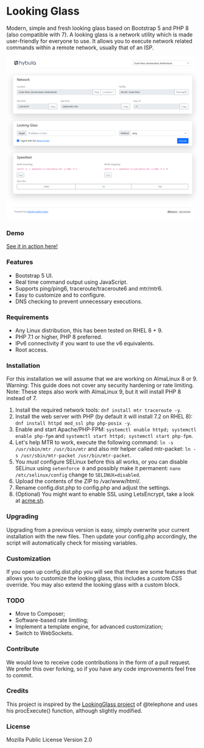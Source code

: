 # Looking Glass
Modern, simple and fresh looking glass based on Bootstrap 5 and PHP 8 (also compatible with 7). A looking glass is a network utility which is
made user-friendly for everyone to use. It allows you to execute network related commands within a remote network, usually that of an ISP.

![](screenshot.png)

### Demo
[See it in action here!](https://lg-nl-oum.hybula.net/)

### Features
- Bootstrap 5 UI.
- Real time command output using JavaScript.
- Supports ping/ping6, traceroute/traceroute6 and mtr/mtr6.
- Easy to customize and to configure.
- DNS checking to prevent unnecessary executions.

### Requirements
- Any Linux distribution, this has been tested on RHEL 8 + 9.
- PHP 7.1 or higher, PHP 8 preferred.
- IPv6 connectivity if you want to use the v6 equivalents.
- Root access.

### Installation
For this installation we will assume that we are working on AlmaLinux 8 or 9. Warning: This guide does not cover any security hardening or rate limiting.
Note: These steps also work with AlmaLinux 9, but it will install PHP 8 instead of 7.

1. Install the required network tools: `dnf install mtr traceroute -y`.
2. Install the web server with PHP (by default it will install 7.2 on RHEL 8): `dnf install httpd mod_ssl php php-posix -y`.
3. Enable and start Apache/PHP-FPM: `systemctl enable httpd; systemctl enable php-fpm` and `systemctl start httpd; systemctl start php-fpm`.
4. Let's help MTR to work, execute the following command: `ln -s /usr/sbin/mtr /usr/bin/mtr` and also mtr helper called mtr-packet: `ln -s /usr/sbin/mtr-packet /usr/bin/mtr-packet`.
5. You *must* configure SELinux before this all works, or you can disable SELinux using `setenforce 0` and possibly make it permanent: `nano /etc/selinux/config` change to `SELINUX=disabled`.
6. Upload the contents of the ZIP to /var/www/html/.
7. Rename config.dist.php to config.php and adjust the settings.
8. (Optional) You might want to enable SSL using LetsEncrypt, take a look at [acme.sh](https://github.com/acmesh-official/acme.sh).

### Upgrading
Upgrading from a previous version is easy, simply overwrite your current installation with the new files. Then update your config.php accordingly, the script will automatically check for missing variables.

### Customization
If you open up config.dist.php you will see that there are some features that allows you to customize the looking glass, this includes a custom CSS override.
You may also extend the looking glass with a custom block.

### TODO
- Move to Composer;
- Software-based rate limiting;
- Implement a template engine, for advanced customization;
- Switch to WebSockets.

### Contribute
We would love to receive code contributions in the form of a pull request. We prefer this over forking, so if you have any code improvements feel free to commit.

### Credits
This project is inspired by the [LookingGlass project](https://github.com/telephone/LookingGlass) of @telephone and uses his procExecute() function, although slightly modified.

### License
Mozilla Public License Version 2.0
